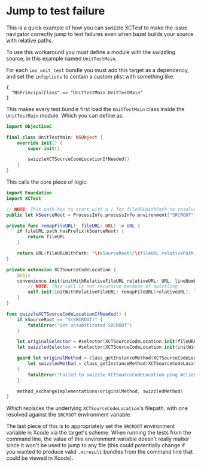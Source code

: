 # Jump to test failure

This is a quick example of how you can swizzle XCTest to make the issue
navigator correctly jump to test failures even when bazel builds your
source with relative paths.

To use this workaround you must define a module with the swizzling
source, in this example named `UnitTestMain`.

For each `ios_unit_test` bundle you must add this target as a
dependency, and set the `infoplists` to contain a custom plist with
something like:

```
{
  "NSPrincipalClass" => "UnitTestMain.UnitTestMain"
}
```

This makes every test bundle first load the `UnitTestMain` class inside
the `UnitTestMain` module. Which you can define as:

```swift
import ObjectiveC

final class UnitTestMain: NSObject {
    override init() {
        super.init()

        swizzleXCTSourceCodeLocationIfNeeded()
    }
}
```

This calls the core piece of logic:

```swift
import Foundation
import XCTest

// NOTE: This path has to start with a / for fileURLWithPath to resolve it correctly as an absolute path
public let kSourceRoot = ProcessInfo.processInfo.environment["SRCROOT"]!

private func remapFileURL(_ fileURL: URL) -> URL {
    if fileURL.path.hasPrefix(kSourceRoot) {
        return fileURL
    }

    return URL(fileURLWithPath: "\(kSourceRoot)/\(fileURL.relativePath)")
}

private extension XCTSourceCodeLocation {
    @objc
    convenience init(initWithRelativeFileURL relativeURL: URL, lineNumber: Int) {
        // NOTE: This call is not recursive because of swizzling
        self.init(initWithRelativeFileURL: remapFileURL(relativeURL), lineNumber: lineNumber)
    }
}

func swizzleXCTSourceCodeLocationIfNeeded() {
    if kSourceRoot == "$(SRCROOT)" {
        fatalError("Got unsubstituted SRCROOT")
    }

    let originalSelector = #selector(XCTSourceCodeLocation.init(fileURL:lineNumber:))
    let swizzledSelector = #selector(XCTSourceCodeLocation.init(initWithRelativeFileURL:lineNumber:))

    guard let originalMethod = class_getInstanceMethod(XCTSourceCodeLocation.self, originalSelector),
        let swizzledMethod = class_getInstanceMethod(XCTSourceCodeLocation.self, swizzledSelector) else
    {
        fatalError("Failed to swizzle XCTSourceCodeLocation ping #client-tooling")
    }

    method_exchangeImplementations(originalMethod, swizzledMethod)
}
```

Which replaces the underlying `XCTSourceCodeLocation`'s filepath, with
one resolved against the `SRCROOT` environment variable.

The last piece of this is to appropriately set the `SRCROOT`
environment variable in Xcode via the target's scheme. When running the
tests from the command line, the value of this environment variable
doesn't really matter since it won't be used to jump to any file (this
could potentially change if you wanted to produce valid `.xcresult`
bundles from the command line that could be viewed in Xcode).
